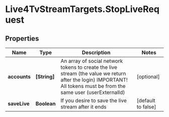 # Live4TvStreamTargets.StopLiveRequest

## Properties

Name | Type | Description | Notes
------------ | ------------- | ------------- | -------------
**accounts** | **[String]** | An array of social network tokens to create the live stream (the value we return after the login) IMPORTANT! All tokens must be from the same user (userExternalId) | [optional] 
**saveLive** | **Boolean** | If you desire to save the live stream after it ends | [default to false]


